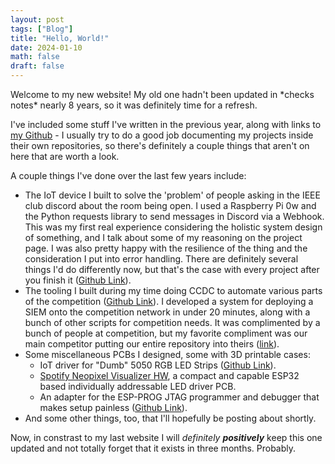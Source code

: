 ```yaml
---
layout: post
tags: ["Blog"]
title: "Hello, World!"
date: 2024-01-10
math: false
draft: false
---
```


Welcome to my new website! My old one hadn't been updated in \*checks notes\* nearly 8 years, so it was definitely time for a refresh. 

I've included some stuff I've written in the previous year, along with links to [my Github](https://github.com/0xjmux) - I usually try to do a good job documenting my projects inside their own repositories, so there's definitely a couple things that aren't on here that are worth a look. 

A couple things I've done over the last few years include:

* The IoT device I built to solve the 'problem' of people asking in the IEEE club discord about the room being open. I used a Raspberry Pi 0w and the Python requests library to send messages in Discord via a Webhook. This was my first real experience considering the holistic system design of something, and I talk about some of my reasoning on the project page. I was also pretty happy with the resilience of the thing and the consideration I put into error handling. There are definitely several things I'd do differently now, but that's the case with every project after you finish it ([Github Link](https://github.com/0xjmux/room_alert_bot)).
* The tooling I built during my time doing CCDC to automate various parts of the competition ([Github Link](https://github.com/0xjmux/CCDC)). I developed a system for deploying a SIEM onto the competition network in under 20 minutes, along with a bunch of other scripts for competition needs. It was complimented by a bunch of people at competition, but my favorite compliment was our main competitor putting our entire repository into theirs ([link](https://github.com/applied-cyber/ccdc/tree/66436d548400a4fe987ea344fd7cb625db56b09f/uci)).
* Some miscellaneous PCBs I designed, some with 3D printable cases:
    * IoT driver for "Dumb" 5050 RGB LED Strips ([Github Link](https://github.com/0xjmux/iot_pwm_leddriver)).
    * [Spotify Neopixel Visualizer HW](https://github.com/0xjmux/iot_leddriver_hw), a compact and capable ESP32 based individually addressable LED driver PCB.
    * An adapter for the ESP-PROG JTAG programmer and debugger that makes setup painless ([Github Link](https://github.com/0xjmux/ESP-PROG-Adapter)).
* And some other things, too, that I'll hopefully be posting about shortly. 


Now, in constrast to my last website I will *definitely* ***positively*** keep this one updated and not totally forget that it exists in three months. Probably. 
